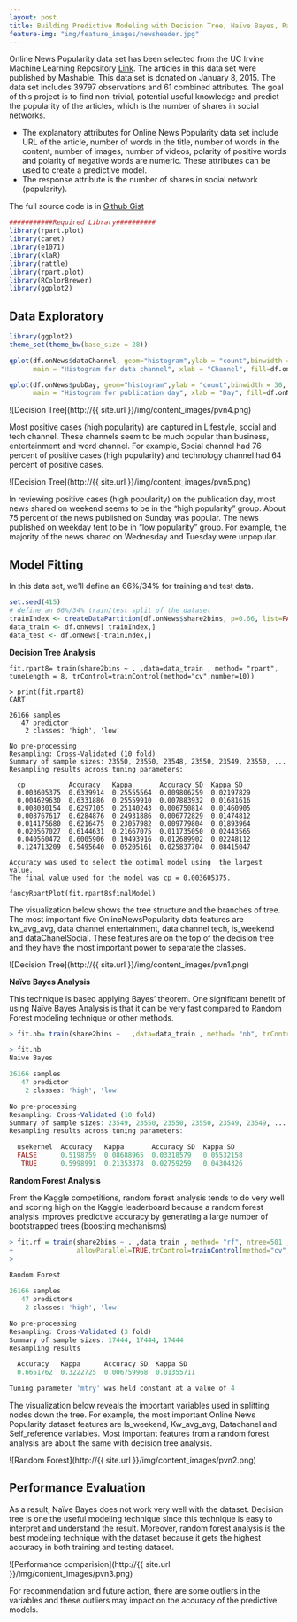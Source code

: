 ```yaml
---
layout: post
title: Building Predictive Modeling with Decision Tree, Naïve Bayes, Random forest in R.
feature-img: "img/feature_images/newsheader.jpg"
---
```


Online News Popularity data set has been selected from the UC Irvine Machine Learning Repository [Link](https://archive.ics.uci.edu/ml/datasets/Online+News+Popularity). The articles in this data set were published by Mashable. This data set is donated on January 8, 2015. The data set includes 39797 observations and 61 combined attributes. The goal of this project is to find non-trivial, potential useful knowledge and predict the popularity of the articles, which is the number of shares in social networks.


* The explanatory attributes for Online News Popularity data set include URL of the article, number of words in the title, number of words in the content, number of images, number of videos, polarity of positive words and polarity of negative words are numeric. These attributes can be used to create a predictive model.
* The response attribute is the number of shares in social network (popularity).

The full source code is in [Github Gist](https://gist.github.com/Lanbig/9c365cbd372c0d7aed81011338893e91)

```R
###########Required Library##########
library(rpart.plot)
library(caret)
library(e1071)
library(klaR)
library(rattle)
library(rpart.plot)
library(RColorBrewer)
library(ggplot2)
```

## Data Exploratory
```R
library(ggplot2)
theme_set(theme_bw(base_size = 28))

qplot(df.onNews$dataChannel, geom="histogram",ylab = "count",binwidth = 30,
      main = "Histogram for data channel", xlab = "Channel", fill=df.onNews$share2bins ) 

qplot(df.onNews$pubDay, geom="histogram",ylab = "count",binwidth = 30,
      main = "Histogram for publication day", xlab = "Day", fill=df.onNews$share2bins ) 
```
![Decision Tree](http://{{ site.url }}/img/content_images/pvn4.png)

Most positive cases (high popularity) are captured in Lifestyle, social and tech channel. These channels seem to be much popular than business, entertainment and word channel. For example, Social channel had 76 percent of positive cases (high popularity) and technology channel had 64 percent of positive cases. 


![Decision Tree](http://{{ site.url }}/img/content_images/pvn5.png)

In reviewing positive cases (high popularity) on the publication day, most news shared on weekend seems to be in the “high popularity” group. About 75 percent of the news published on Sunday was popular. The news published on weekday tent to be in “low popularity” group. For example, the majority of the news shared on Wednesday and Tuesday were unpopular.


## Model Fitting

In this data set, we'll define an 66%/34% for training and test data.

```R
set.seed(415)
# define an 66%/34% train/test split of the dataset
trainIndex <- createDataPartition(df.onNews$share2bins, p=0.66, list=FALSE)
data_train <- df.onNews[ trainIndex,]
data_test <- df.onNews[-trainIndex,]
```

**Decision Tree Analysis**


```
fit.rpart8= train(share2bins ~ . ,data=data_train , method= "rpart", tuneLength = 8, trControl=trainControl(method="cv",number=10))

> print(fit.rpart8)
CART 

26166 samples
   47 predictor
    2 classes: 'high', 'low' 

No pre-processing
Resampling: Cross-Validated (10 fold) 
Summary of sample sizes: 23550, 23550, 23548, 23550, 23549, 23550, ... 
Resampling results across tuning parameters:

  cp           Accuracy   Kappa       Accuracy SD  Kappa SD  
  0.003605375  0.6339914  0.25555564  0.009806259  0.02197829
  0.004629630  0.6331886  0.25559910  0.007883932  0.01681616
  0.008030154  0.6297105  0.25140243  0.006750814  0.01460905
  0.008767617  0.6284876  0.24931886  0.006772829  0.01474812
  0.014175680  0.6216475  0.23057982  0.009779804  0.01893964
  0.020567027  0.6144631  0.21667075  0.011735050  0.02443565
  0.040560472  0.6005906  0.19493916  0.012689902  0.02248112
  0.124713209  0.5495640  0.05205161  0.025837704  0.08415047

Accuracy was used to select the optimal model using  the largest value.
The final value used for the model was cp = 0.003605375.

fancyRpartPlot(fit.rpart8$finalModel)
```
The visualization below shows the tree structure and the branches of tree. The most important five OnlineNewsPopularity data features are kw_avg_avg, data channel entertainment, data channel tech, is_weekend and dataChanelSocial. These features are on the top of the decision tree and they have the most important power to separate the classes.

![Decision Tree](http://{{ site.url }}/img/content_images/pvn1.png)


**Naïve Bayes Analysis**

This technique is based applying Bayes’ theorem. One significant benefit of using Naïve Bayes Analysis is that it can be very fast compared to Random Forest modeling technique or other methods. 

```R
> fit.nb= train(share2bins ~ . ,data=data_train , method= "nb", trControl=trainControl(method="cv",number=10))

> fit.nb
Naive Bayes 

26166 samples
   47 predictor
    2 classes: 'high', 'low' 

No pre-processing
Resampling: Cross-Validated (10 fold) 
Summary of sample sizes: 23549, 23550, 23550, 23550, 23549, 23549, ... 
Resampling results across tuning parameters:

  usekernel  Accuracy   Kappa       Accuracy SD  Kappa SD  
  FALSE      0.5198759  0.08688965  0.03318579   0.05532158
   TRUE      0.5998991  0.21353378  0.02759259   0.04304326

```

**Random Forest Analysis**

From the Kaggle competitions, random forest analysis tends to do very well and scoring high on the Kaggle leaderboard because a random forest analysis improves predictive accuracy by generating a large number of bootstrapped trees (boosting mechanisms)

```R
> fit.rf = train(share2bins ~ . ,data_train , method= "rf", ntree=501 , tuneGrid = data.frame(mtry = 4), 
+                allowParallel=TRUE,trControl=trainControl(method="cv",number=10) )
> 
 
Random Forest 

26166 samples
   47 predictors
    2 classes: 'high', 'low' 

No pre-processing
Resampling: Cross-Validated (3 fold) 
Summary of sample sizes: 17444, 17444, 17444 
Resampling results

  Accuracy   Kappa      Accuracy SD  Kappa SD  
  0.6651762  0.3222725  0.006759968  0.01355711

Tuning parameter 'mtry' was held constant at a value of 4
```
The visualization below reveals the important variables used in splitting nodes down the tree.  For example, the most important Online News Popularity dataset features are Is_weekend, Kw_avg_avg, Datachanel and Self_reference variables. Most important features from a random forest analysis are about the same with decision tree analysis. 

![Random Forest](http://{{ site.url }}/img/content_images/pvn2.png)



## Performance Evaluation
As a result, Naïve Bayes does not work very well with the dataset. Decision tree is one the useful modeling technique since this technique is easy to interpret and understand the result. Moreover, random forest analysis is the best modeling technique with the dataset because it gets the highest accuracy in both training and testing dataset.

![Performance comparision](http://{{ site.url }}/img/content_images/pvn3.png)

For recommendation and future action, there are some outliers in the variables and these outliers may impact on the accuracy of the predictive models. 

